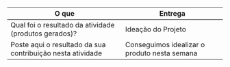 
|O que| Entrega |
|--|--|
| Qual foi o resultado da atividade (produtos gerados)? |Ideação do Projeto|
| Poste aqui o resultado da sua contribuição nesta atividade |Conseguimos idealizar o produto nesta semana|

 